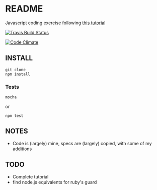 # README

Javascript coding exercise following [this
tutorial](http://code.tutsplus.com/tutorials/testing-in-nodejs--net-35018)

[![Travis Build
Status](https://travis-ci.org/baob/testing-in-nodejs.svg?branch=master)](https://travis-ci.org/baob/testing-in-nodejs)

[![Code
Climate](https://codeclimate.com/github/baob/testing-in-nodejs/badges/gpa.svg)](https://codeclimate.com/github/baob/testing-in-nodejs)

## INSTALL

    git clone
    npm install

### Tests

    mocha

or

    npm test

## NOTES

* Code is (largely) mine, specs are (largely) copied, with some of my additions

## TODO

* Complete tutorial
* find node.js equivalents for ruby's guard
